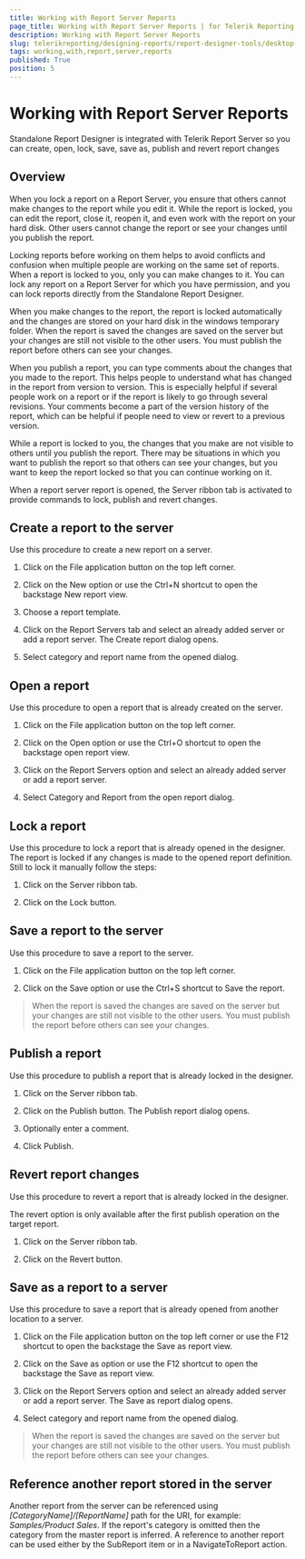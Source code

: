 ```yaml
---
title: Working with Report Server Reports
page_title: Working with Report Server Reports | for Telerik Reporting Documentation
description: Working with Report Server Reports
slug: telerikreporting/designing-reports/report-designer-tools/desktop-designers/standalone-report-designer/working-with-report-server-reports
tags: working,with,report,server,reports
published: True
position: 5
---
```


# Working with Report Server Reports



Standalone Report Designer is integrated with Telerik Report Server         so you can create, open, lock, save, save as, publish and revert report changes

## Overview

When you lock a report on a Report Server, you ensure that others cannot make changes to the report while you edit it.           While the report is locked, you can edit the report, close it, reopen it, and even work with the report on your hard disk.           Other users cannot change the report or see your changes until you publish the report.         

Locking reports before working on them helps to avoid conflicts and confusion when multiple people are working on the same set of reports.           When a report is locked to you, only you can make changes to it. You can lock any report on a Report Server for which you have permission,           and you can lock reports directly from the Standalone Report Designer.         

When you make changes to the report, the report is locked automatically and the changes are stored on your hard disk in the windows temporary folder.           When the report is saved the changes are saved on the server but your changes are still not visible to the other users.           You must publish the report before others can see your changes.         

When you publish a report, you can type comments about the changes that you made to the report.             This helps people to understand what has changed in the report from version to version.             This is especially helpful if several people work on a report or if the report is likely to go through several revisions.             Your comments become a part of the version history of the report, which can be helpful if people need to view or revert to a previous version.           

While a report is locked to you, the changes that you make are not visible to others until you publish the report.           There may be situations in which you want to publish the report so that others can see your changes,           but you want to keep the report locked so that you can continue working on it.         

When a report server report is opened, the Server ribbon tab is activated to provide commands to lock, publish and revert changes.           

## Create a report to the server

Use this procedure to create a new report on a server.         

1. Click on the File application button on the top left corner.             

1. Click on the New option or use the Ctrl+N shortcut to open the backstage New report view.             

1. Choose a report template.             

1. Click on the Report Servers tab and select an already added server or add a report server. The Create report dialog opens.             

1. Select category and report name from the opened dialog.             

## Open a report

Use this procedure to open a report that is already created on the server.         

1. Click on the File application button on the top left corner.             

1. Click on the Open option or use the Ctrl+O shortcut to open the backstage open report view.             

1. Click on the Report Servers option and select an already added server or add a report server.             

1. Select Category and Report from the open report dialog.             

## Lock a report

Use this procedure to lock a report that is already opened in the designer.            The report is locked if any changes is made to the opened report definition.           Still to lock it manually follow the steps:         

1. Click on the Server ribbon tab.             

1. Click on the Lock button.             

## Save a report to the server

Use this procedure to save a report to the server.         

1. Click on the File application button on the top left corner.             

1. Click on the Save option or use the Ctrl+S shortcut to Save the report.             

> When the report is saved the changes are saved on the server but your changes are still not visible to the other users.             You must publish the report before others can see your changes.           


## Publish a report

Use this procedure to publish a report that is already locked in the designer.         

1. Click on the Server ribbon tab.             

1. Click on the Publish button. The Publish report dialog opens.             

1. Optionally enter a comment.              

1. Click Publish.             

## Revert report changes

Use this procedure to revert a report that is already locked in the designer.         

The revert option is only available after the first publish operation on the target report.         

1. Click on the Server ribbon tab.             

1. Click on the Revert button.             

## Save as a report to a server

Use this procedure to save a report that is already opened from another location to a server.         

1. Click on the File application button on the top left corner or use the F12 shortcut to open the backstage the Save as report view.             

1. Click on the Save as option or use the F12 shortcut to open the backstage the Save as report view.             

1. Click on the Report Servers option and select an already added server or add a report server. The Save as report dialog opens.             

1. Select category and report name from the opened dialog.             

> When the report is saved the changes are saved on the server but your changes are still not visible to the other users.             You must publish the report before others can see your changes.           


## Reference another report stored in the server

Another report from the server can be referenced using *[CategoryName]/[ReportName]* path for the URI,             for example: *Samples/Product Sales*.             If the report's category is omitted then the category from the master report is inferred.             A reference to another report can be used either by the SubReport item or in a NavigateToReport action.         



